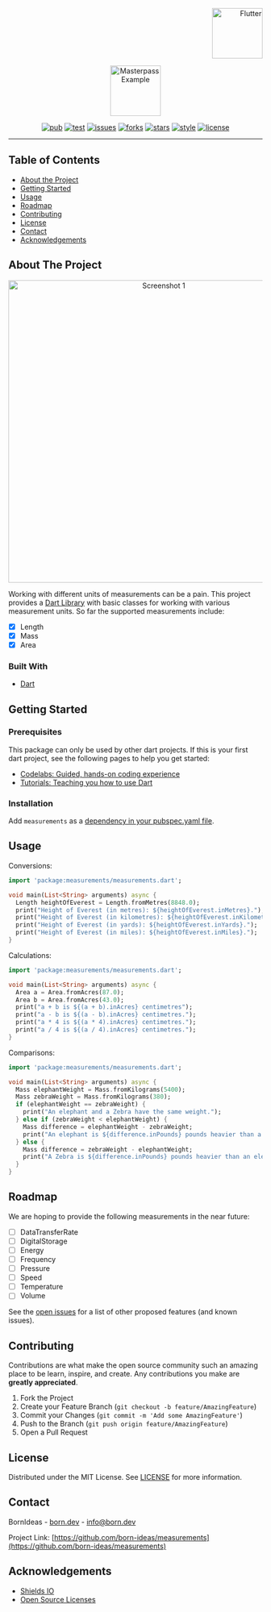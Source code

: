 <!-- PROJECT LOGO -->
<p align="right">
<a href="https://pub.dev">
<img src="https://raw.githubusercontent.com/born-ideas/measurements/master/assets/project_badge.png" height="100" alt="Flutter">
</a>
</p>
<p align="center">
<img src="https://raw.githubusercontent.com/born-ideas/measurements/master/assets/project_logo.png" height="100" alt="Masterpass Example" />
</p>

<!-- PROJECT SHIELDS -->
<p align="center">
<a href="https://pub.dev/packages/measurements"><img src="https://img.shields.io/pub/v/measurements" alt="pub"></a>
<a href="https://github.com/born-ideas/measurements/actions?query=workflow%3Atest"><img src="https://img.shields.io/github/workflow/status/born-ideas/measurements/test?label=test" alt="test"></a>
<a href="https://github.com/born-ideas/measurements/issues"><img src="https://img.shields.io/github/issues/born-ideas/measurements" alt="issues"></a>
<a href="https://github.com/born-ideas/measurements/network"><img src="https://img.shields.io/github/forks/born-ideas/measurements" alt="forks"></a>
<a href="https://github.com/born-ideas/measurements/stargazers"><img src="https://img.shields.io/github/stars/born-ideas/measurements" alt="stars"></a>
<a href="https://dart.dev/guides/language/effective-dart/style"><img src="https://img.shields.io/badge/style-effective_dart-40c4ff.svg" alt="style"></a>
<a href="https://github.com/born-ideas/measurements/blob/master/LICENSE"><img src="https://img.shields.io/github/license/born-ideas/measurements" alt="license"></a>
</p>

---

<!-- TABLE OF CONTENTS -->
## Table of Contents
* [About the Project](#about-the-project)
* [Getting Started](#getting-started)
* [Usage](#usage)
* [Roadmap](#roadmap)
* [Contributing](#contributing)
* [License](#license)
* [Contact](#contact)
* [Acknowledgements](#acknowledgements)



<!-- ABOUT THE PROJECT -->
## About The Project
<p align="center">
<img src="https://raw.githubusercontent.com/born-ideas/measurements/master/assets/screenshot_1.gif" width="600" alt="Screenshot 1" />
</p>

Working with different units of measurements can be a pain. This project provides a [Dart Library](https://pub.dev/packages/measurements) 
with basic classes for working with various measurement units. So far the supported measurements include:
- [x] Length
- [x] Mass
- [x] Area

### Built With
* [Dart](https://dart.dev/)



<!-- GETTING STARTED -->
## Getting Started
### Prerequisites
This package can only be used by other dart projects. If this is your first dart project, see the following pages to help you get started:                   
- [Codelabs: Guided, hands-on coding experience](https://dart.dev/codelabs)
- [Tutorials: Teaching you how to use Dart](https://dart.dev/tutorials)

### Installation
Add `measurements` as a [dependency in your pubspec.yaml file](https://dart.dev/guides/packages).



<!-- USAGE EXAMPLES -->
## Usage
Conversions:
```dart
import 'package:measurements/measurements.dart';

void main(List<String> arguments) async {
  Length heightOfEverest = Length.fromMetres(8848.0);
  print("Height of Everest (in metres): ${heightOfEverest.inMetres}.");
  print("Height of Everest (in kilometres): ${heightOfEverest.inKilometres}.");
  print("Height of Everest (in yards): ${heightOfEverest.inYards}.");
  print("Height of Everest (in miles): ${heightOfEverest.inMiles}.");
}
```

Calculations:
```dart
import 'package:measurements/measurements.dart';

void main(List<String> arguments) async {
  Area a = Area.fromAcres(87.0);
  Area b = Area.fromAcres(43.0);
  print("a + b is ${(a + b).inAcres} centimetres");
  print("a - b is ${(a - b).inAcres} centimetres.");
  print("a * 4 is ${(a * 4).inAcres} centimetres.");
  print("a / 4 is ${(a / 4).inAcres} centimetres.");
}
```

Comparisons:
```dart
import 'package:measurements/measurements.dart';

void main(List<String> arguments) async {
  Mass elephantWeight = Mass.fromKilograms(5400);
  Mass zebraWeight = Mass.fromKilograms(380);
  if (elephantWeight == zebraWeight) {
    print("An elephant and a Zebra have the same weight.");
  } else if (zebraWeight < elephantWeight) {
    Mass difference = elephantWeight - zebraWeight;
    print("An elephant is ${difference.inPounds} pounds heavier than a zebra.");
  } else {
    Mass difference = zebraWeight - elephantWeight;
    print("A Zebra is ${difference.inPounds} pounds heavier than an elephant.");
  }
}
```



<!-- ROADMAP -->
## Roadmap
We are hoping to provide the following measurements in the near future:
- [ ] DataTransferRate
- [ ] DigitalStorage
- [ ] Energy
- [ ] Frequency
- [ ] Pressure
- [ ] Speed
- [ ] Temperature
- [ ] Volume

See the [open issues](https://github.com/othneildrew/Best-README-Template/issues) for a list of other proposed features (and known issues).



<!-- CONTRIBUTING -->
## Contributing

Contributions are what make the open source community such an amazing place to be learn, inspire, and create. Any contributions you make are **greatly appreciated**.

1. Fork the Project
2. Create your Feature Branch (`git checkout -b feature/AmazingFeature`)
3. Commit your Changes (`git commit -m 'Add some AmazingFeature'`)
4. Push to the Branch (`git push origin feature/AmazingFeature`)
5. Open a Pull Request



<!-- LICENSE -->
## License

Distributed under the MIT License. See [LICENSE](LICENSE) for more information.



<!-- CONTACT -->
## Contact

BornIdeas - [born.dev](https://www.born.dev) - [info@born.dev](mailto:support@born.dev)

Project Link: [https://github.com/born-ideas/measurements](https://github.com/born-ideas/measurements)



<!-- ACKNOWLEDGEMENTS -->
## Acknowledgements
* [Shields IO](https://shields.io)
* [Open Source Licenses](https://choosealicense.com)